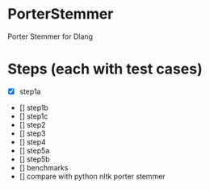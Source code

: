 # PorterStemmer
Porter Stemmer for Dlang

# Steps (each with test cases)

* [x] step1a
* [] step1b
* [] step1c
* [] step2
* [] step3
* [] step4
* [] step5a
* [] step5b
* [] benchmarks
* [] compare with python nltk porter stemmer
